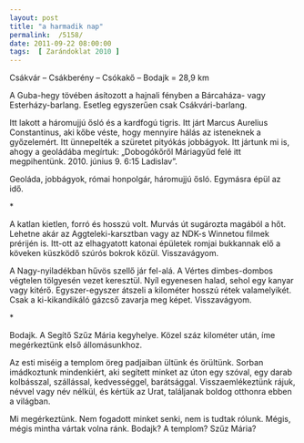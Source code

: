 ```yaml
---
layout: post
title: "a harmadik nap"
permalink:  /5158/ 
date: 2011-09-22 08:00:00
tags:  [ Zarándoklat 2010 ] 
---
```

Csákvár – Csákberény – Csókakő – Bodajk = 28,9 km



<!--break-->

A Guba-hegy tövében ásítozott a hajnali fényben a Bárcaháza- vagy Esterházy-barlang. Esetleg egyszerűen csak Csákvári-barlang.

Itt lakott a háromujjú ősló és a kardfogú tigris. Itt járt Marcus Aurelius Constantinus, aki kőbe véste, hogy mennyire hálás az isteneknek a győzelemért. Itt ünnepelték a szüretet pityókás jobbágyok. Itt jártunk mi is, ahogy a geoládába megírtuk: „Dobogókőről Máriagyűd felé itt megpihentünk. 2010. június 9. 6:15 Ladislav”.

Geoláda, jobbágyok, római honpolgár, háromujjú ősló. Egymásra épül az idő.

<p >*</p>A katlan kietlen, forró és hosszú volt. Murvás út sugározta magából a hőt. Lehetne akár az Aggteleki-karsztban vagy az NDK-s Winnetou filmek prérijén is. Itt-ott az elhagyatott katonai épületek romjai bukkannak elő a köveken küszködő szúrós bokrok közül. Visszavágyom.

A Nagy-nyiladékban hűvös szellő jár fel-alá. A Vértes dimbes-dombos végtelen tölgyesén vezet keresztül. Nyíl egyenesen halad, sehol egy kanyar vagy kitérő. Egyszer-egyszer átszeli a kilométer hosszú rétek valamelyikét. Csak a ki-kikandikáló gázcső zavarja meg képet. Visszavágyom.

<p >*</p>Bodajk. A Segítő Szűz Mária kegyhelye. Közel száz kilométer után, íme megérkeztünk első állomásunkhoz.

Az esti miséig a templom öreg padjaiban ültünk és örültünk. Sorban imádkoztunk mindenkiért, aki segített minket az úton egy szóval, egy darab kolbásszal, szállással, kedvességgel, barátsággal. Visszaemlékeztünk rájuk, névvel vagy név nélkül, és kértük az Urat, találjanak boldog otthonra ebben a világban.

Mi megérkeztünk. Nem fogadott minket senki, nem is tudtak rólunk. Mégis, mégis mintha vártak volna ránk. Bodajk? A templom? Szűz Mária?

